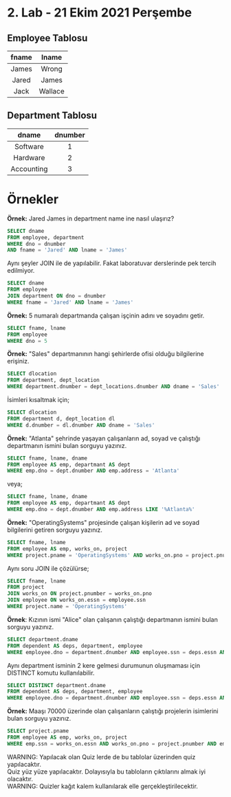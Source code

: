 # 2. Lab - 21 Ekim 2021 Perşembe

## Employee Tablosu

| fname    |   lname    |
|:--------:|:----------:|
|  James   |  Wrong     |
|  Jared   |  James     |
|  Jack    |  Wallace   |

## Department Tablosu

|    dname    | dnumber |           
|:-----------:|:-------:|           
|  Software   |    1    |          
|  Hardware   |    2    |         
|  Accounting |    3    |           

# Örnekler

**Örnek:** Jared James in department name ine nasıl ulaşırız?

```SQL
SELECT dname
FROM employee, department
WHERE dno = dnumber
AND fname = 'Jared' AND lname = 'James'
```

Aynı şeyler JOIN ile de yapılabilir. Fakat laboratuvar derslerinde pek tercih edilmiyor.  

```SQL
SELECT dname
FROM employee
JOIN department ON dno = dnumber
WHERE fname = 'Jared' AND lname = 'James'
```

**Örnek:** 5 numaralı departmanda çalışan işçinin adını ve soyadını getir.

```SQL
SELECT fname, lname
FROM employee
WHERE dno = 5
```

**Örnek:** "Sales" departmanının hangi şehirlerde ofisi olduğu bilgilerine erişiniz.

```SQL
SELECT dlocation
FROM department, dept_location
WHERE department.dnumber = dept_locations.dnumber AND dname = 'Sales'
```
İsimleri kısaltmak için;

```SQL
SELECT dlocation
FROM department d, dept_location dl
WHERE d.dnumber = dl.dnumber AND dname = 'Sales'
```

**Örnek:** "Atlanta" şehrinde yaşayan çalışanların ad, soyad ve çalıştığı departmanın ismini bulan sorguyu yazınız.  

```SQL
SELECT fname, lname, dname
FROM employee AS emp, departmant AS dept
WHERE emp.dno = dept.dnumber AND emp.address = 'Atlanta'
```

veya;  

```SQL
SELECT fname, lname, dname
FROM employee AS emp, departmant AS dept
WHERE emp.dno = dept.dnumber AND emp.address LIKE '%Atlanta%'
```

**Örnek:** "OperatingSystems" projesinde çalışan kişilerin ad ve soyad bilgilerini getiren sorguyu yazınız.

```SQL
SELECT fname, lname
FROM employee AS emp, works_on, project
WHERE project.pname = 'OperatingSystems' AND works_on.pno = project.pnumber AND emp.ssn = works_on.essn
```

Aynı soru JOIN ile çözülürse;

```SQL
SELECT fname, lname
FROM project
JOIN works_on ON project.pnumber = works_on.pno
JOIN employee ON works_on.essn = employee.ssn
WHERE project.name = 'OperatingSystems'
```

**Örnek**: Kızının ismi "Alice" olan çalışanın çalıştığı departmanın ismini bulan sorguyu yazınız.

```SQL
SELECT department.dname
FROM dependent AS deps, department, employee
WHERE employee.dno = department.dnumber AND employee.ssn = deps.essn AND deps.relationship = 'Daughter' AND deps.dependent_name = 'Alice'
```

Aynı department isminin 2 kere gelmesi durumunun oluşmaması için DISTINCT komutu kullanılabilir.  

```SQL
SELECT DISTINCT department.dname
FROM dependent AS deps, department, employee
WHERE employee.dno = department.dnumber AND employee.ssn = deps.essn AND deps.relationship = 'Daughter' AND deps.dependent_name = 'Alice'
```

**Örnek:** Maaşı 70000 üzerinde olan çalışanların çalıştığı projelerin isimlerini bulan sorguyu yazınız.


```SQL
SELECT project.pname
FROM employee AS emp, works_on, project
WHERE emp.ssn = works_on.essn AND works_on.pno = project.pnumber AND emp.salary > 70000
```

WARNING: Yapılacak olan Quiz lerde de bu tablolar üzerinden quiz yapılacaktır.  
Quiz yüz yüze yapılacaktır. Dolayısıyla bu tabloların çıktılarını almak iyi olacaktır.  
WARNING: Quizler kağıt kalem kullanılarak elle gerçekleştirilecektir.  